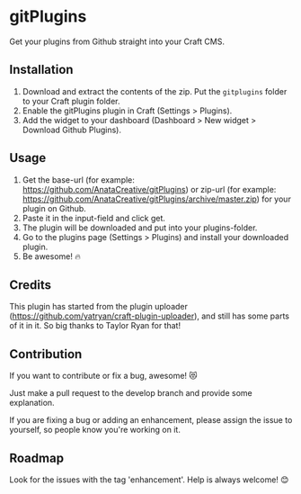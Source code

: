 # gitPlugins

Get your plugins from Github straight into your Craft CMS.


## Installation

1. Download and extract the contents of the zip. Put the `gitplugins` folder to your Craft plugin folder.
2. Enable the gitPlugins plugin in Craft (Settings > Plugins).
3. Add the widget to your dashboard (Dashboard > New widget > Download Github Plugins).


## Usage
1. Get the base-url (for example: https://github.com/AnataCreative/gitPlugins) or zip-url (for example: https://github.com/AnataCreative/gitPlugins/archive/master.zip) for your plugin on Github.
2. Paste it in the input-field and click get.
3. The plugin will be downloaded and put into your plugins-folder.
4. Go to the plugins page (Settings > Plugins) and install your downloaded plugin.
5. Be awesome! :fire:


## Credits
This plugin has started from the plugin uploader (https://github.com/yatryan/craft-plugin-uploader), and still has some parts of it in it. So big thanks to Taylor Ryan for that!


## Contribution
If you want to contribute or fix a bug, awesome! :heart_eyes_cat:

Just make a pull request to the develop branch and provide some explanation.

If you are fixing a bug or adding an enhancement, please assign the issue to yourself, so people know you're working on it.


## Roadmap
Look for the issues with the tag 'enhancement'. Help is always welcome! :blush:
